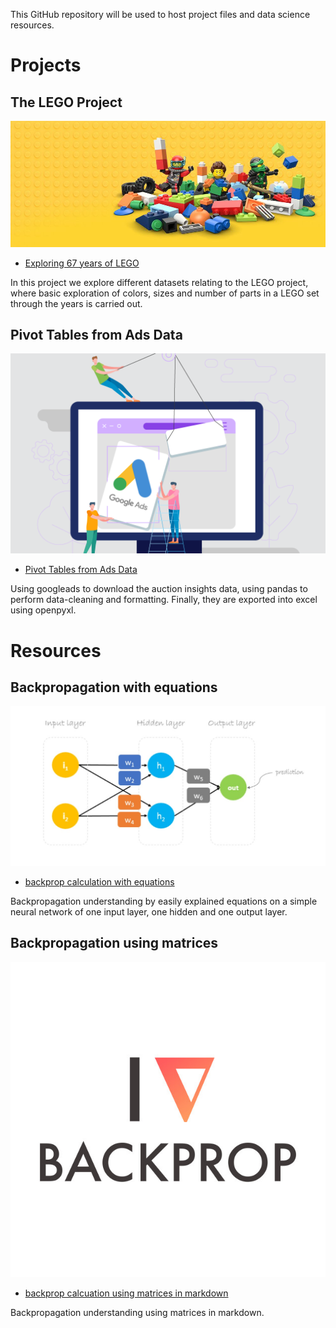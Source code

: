 This GitHub repository will be used to host project files and data science resources.

# Projects

## The LEGO Project 

[![alt text](images/lego-bricks.jpeg "Exploring 67 years of lego")](projects/Exploring_67_years_of_LEGO/lego.html)
- [Exploring 67 years of LEGO](projects/Exploring_67_years_of_LEGO/lego.html)

In this project we explore different datasets relating to the LEGO project, where basic exploration of colors, sizes and number of parts in a LEGO set through the years is carried out.  

## Pivot Tables from Ads Data

[![alt text](images/googleads.png "Pivot from ads")](projects/Pivot_tables_from_Ads_data/ad-data-to-pivot-table.html)
- [Pivot Tables from Ads Data](projects/Pivot_tables_from_Ads_data/ad-data-to-pivot-table.html)

Using googleads to download the auction insights data, using pandas to perform data-cleaning and formatting. Finally, they are exported into excel using openpyxl.

# Resources

## Backpropagation with equations  

[![alt text](images/backprop.jpg "Backprop")](backprop_with_equations/Backprop_explained_with_mathjax.html)
- [backprop calculation with equations](backprop_with_equations/Backprop_explained_with_mathjax.html) 

Backpropagation understanding by easily explained equations on a simple neural network of one input layer, one hidden and one output layer.

## Backpropagation using matrices 

[![alt text](images/i_heart_backprop.jpg "Backprop using matrices")](https://github.com/baronrogers5/data-science/blob/master/backprop_using_matrices/backprop.md)
- [backprop calcuation using matrices in markdown](https://github.com/baronrogers5/data-science/blob/master/backprop_using_matrices/backprop.md)

Backpropagation understanding using matrices in markdown.

